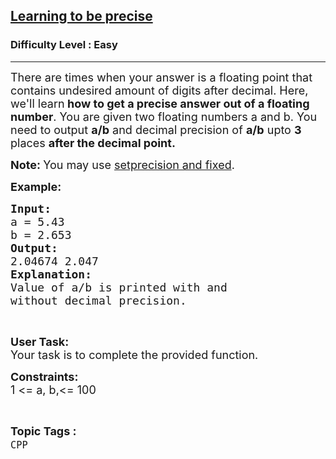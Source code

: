 <h2><a href="https://practice.geeksforgeeks.org/problems/learning-to-be-precise/1?page=9&difficulty[]=0&status[]=solved&sortBy=submissions">Learning to be precise</a></h2><h3>Difficulty Level : Easy</h3><hr><div class="problems_problem_content__Xm_eO"><p><span style="font-size:18px">There are times when your answer is a floating point that contains undesired amount of digits after decimal. Here, we'll learn<strong> how to get a precise answer out of a floating number</strong>. You are given two floating numbers a and b. You need to output <strong>a/b</strong> and decimal precision of <strong>a/b</strong> upto <strong>3</strong> places <strong>after the decimal point.</strong></span></p>

<p><span style="font-size:18px"><strong>Note: </strong>You may use <a href="https://stackoverflow.com/questions/22515592/how-to-use-setprecision-in-c">setprecision and fixed</a>.</span></p>

<p><span style="font-size:18px"><strong>Example:</strong></span></p>

<pre><span style="font-size:18px"><strong>Input:</strong>
a = 5.43
b = 2.653
<strong>Output:
</strong>2.04674 2.047
<strong>Explanation:
</strong>Value of a/b is printed with and 
without decimal precision.</span></pre>

<p>&nbsp;</p>

<p><span style="font-size:18px"><strong>User Task: </strong><br>
Your task is to complete the provided function. </span></p>

<p><span style="font-size:18px"><strong>Constraints:</strong><br>
1 &lt;= a, b,&lt;= 100</span></p>
</div><br><p><span style=font-size:18px><strong>Topic Tags : </strong><br><code>CPP</code>&nbsp;